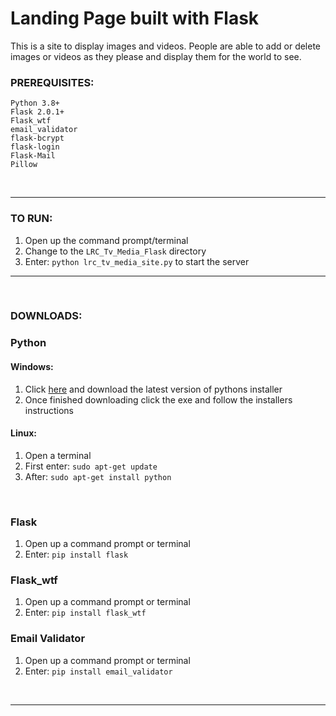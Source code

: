 # Landing Page built with Flask

This is a site to display images and videos.  People are able to add or delete<br>images or videos as they please and display them for the world to see.

### PREREQUISITES:
    Python 3.8+
    Flask 2.0.1+
    Flask_wtf
    email_validator
    flask-bcrypt
    flask-login
    Flask-Mail
    Pillow
<br>

---

### TO RUN:
1. Open up the command prompt/terminal
2. Change to the `LRC_Tv_Media_Flask` directory
3. Enter: `python lrc_tv_media_site.py` to start the server

---

<br>

### DOWNLOADS:

### Python
#### Windows:  
1. Click [here](https://www.python.org/downloads/) and download the latest version of pythons installer
2. Once finished downloading click the exe and follow the installers instructions

#### Linux:
1. Open a terminal
2. First enter: `sudo apt-get update`
3. After: `sudo apt-get install python`

<br>

### Flask
1. Open up a command prompt or terminal
2. Enter: `pip install flask`

### Flask_wtf
1. Open up a command prompt or terminal
2. Enter: `pip install flask_wtf`


### Email Validator
1. Open up a command prompt or terminal
2. Enter: `pip install email_validator`

<br>

---

